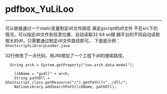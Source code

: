 # pdfbox_YuLiLoo 
****
可以直接通过一个static变量制定dll文件路径 满足gscript的dll文件
不在src下的情况，可以指定dll文件到任意位置，自动读取32 64 so根
据平台的不同自动读取相关的dll，只需要通过制定dll文件路径即可。
下面是示例：
    `GhostscriptLibraryLoader.java`

32行修改了一点代码，用JNI增加了一个工程下dll的搜索路径。

  `  String arch = System.getProperty("sun.arch.data.model");`

	    libName = "gsdll" + arch;
        String pathDll = Ghostscript.class.getResource("/").getPath()+"../dll/";
        NativeLibrary.addSearchPath(libName, pathDll);
